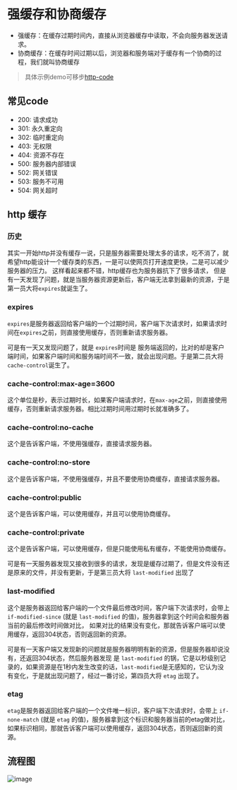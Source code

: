 # 强缓存和协商缓存

- 强缓存：在缓存过期时间内，直接从浏览器缓存中读取，不会向服务器发送请求。
- 协商缓存：在缓存时间过期以后，浏览器和服务端对于缓存有一个协商的过程，我们就叫协商缓存

> 具体示例demo可移步[http-code](https://github.com/xsahxl/http-code)

## 常见code

- 200: 请求成功
- 301: 永久重定向
- 302: 临时重定向
- 403: 无权限
- 404: 资源不存在
- 500: 服务器内部错误
- 502: 网关错误
- 503: 服务不可用
- 504: 网关超时

## http 缓存

### 历史

其实一开始http并没有缓存一说，只是服务器需要处理太多的请求，吃不消了，就希望http能设计一个缓存类的东西，一是可以使网页打开速度更快，二是可以减少服务器的压力。
这样看起来都不错，http缓存也为服务器抗下了很多请求， 但是有一天发现了问题，就是当服务器资源更新后，客户端无法拿到最新的资源，于是第一员大将`expires`就诞生了。

### expires

`expires`是服务器返回给客户端的一个过期时间，客户端下次请求时，如果请求时间在`expires`之前，则直接使用缓存，否则重新请求服务器。

可是有一天又发现问题了，就是 `expires`时间是 服务端返回的，比对的却是客户端时间，如果客户端时间和服务端时间不一致，就会出现问题。于是第二员大将 `cache-control`诞生了。

### cache-control:max-age=3600

这个单位是秒，表示过期时长，如果客户端请求时，在`max-age`之前，则直接使用缓存，否则重新请求服务器。相比过期时间用过期时长就准确多了。

### cache-control:no-cache

这个是告诉客户端，不使用强缓存，直接请求服务器。

### cache-control:no-store

这个是告诉客户端，不使用强缓存，并且不要使用协商缓存，直接请求服务器。

### cache-control:public

这个是告诉客户端，可以使用缓存，并且可以使用协商缓存。

### cache-control:private

这个是告诉客户端，可以使用缓存，但是只能使用私有缓存，不能使用协商缓存。

可是有一天服务器发现又接收到很多的请求，发现是缓存过期了，但是文件没有还是原来的文件，并没有更新，于是第三员大将 `last-modified` 出现了

### last-modified

这个是服务器返回给客户端的一个文件最后修改时间，客户端下次请求时，会带上 `if-modified-since` (就是 `last-modified` 的值)，服务器拿到这个时间会和服务器当前的最后修改时间做对比，
如果对比的结果没有变化，那就告诉客户端可以使用缓存，返回304状态，否则返回新的资源。

可是有一天客户端又发现新的问题就是服务器明明有新的资源，但是服务器却说没有，还返回304状态，然后服务器发现 是 `last-modified` 的锅，它是以秒级别记录的，如果资源是在1秒内发生改变的话，`last-modified`是无感知的，它认为没有变化，于是就出现问题了，经过一番讨论，第四员大将 `etag` 出现了。

### etag

`etag`是服务器返回给客户端的一个文件唯一标识，客户端下次请求时，会带上 `if-none-match` (就是 `etag` 的值)，服务器拿到这个标识和服务器当前的etag做对比，如果标识相同，那就告诉客户端可以使用缓存，返回304状态，否则返回新的资源。

## 流程图

![image](https://cdn.jsdelivr.net/gh/xsahxl/blog-images/http.png)
